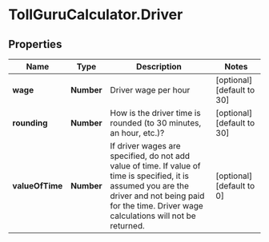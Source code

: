 # TollGuruCalculator.Driver

## Properties
Name | Type | Description | Notes
------------ | ------------- | ------------- | -------------
**wage** | **Number** | Driver wage per hour | [optional] [default to 30]
**rounding** | **Number** | How is the driver time is rounded (to 30 minutes, an hour, etc.)? | [optional] [default to 30]
**valueOfTime** | **Number** | If driver wages are specified, do not add value of time. If value of time is specified, it is assumed you are the driver and not being paid for the time. Driver wage calculations will not be returned. | [optional] [default to 0]
